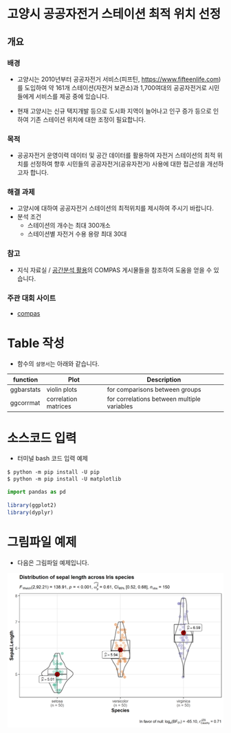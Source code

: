 # 고양시 공공자전거 스테이션 최적 위치 선정

## 개요 
### 배경
- 고양시는 2010년부터 공공자전거 서비스(피프틴, https://www.fifteenlife.com)를 도입하여
약 161개 스테이션(자전거 보관소)과 1,700여대의 공공자전거로 시민들에게 서비스를 제공 중에 있습니다.

- 현재 고양시는 신규 택지개발 등으로 도시화 지역이 늘어나고
인구 증가 등으로 인하여 기존 스테이션 위치에 대한 조정이 필요합니다.

### 목적
- 공공자전거 운영이력 데이터 및 공간 데이터를 활용하여 자전거 스테이션의 최적 위치를 선정하여
향후 시민들의 공공자전거(공유자전거) 사용에 대한 접근성을 개선하고자 합니다.

### 해결 과제
- 고양시에 대하여 공공자전거 스테이션의 최적위치를 제시하여 주시기 바랍니다.
- 분석 조건
    + 스테이션의 개수는 최대 300개소
    + 스테이션별 자전거 수용 용량 최대 30대

### 참고
- 지식 자료실 / [공간분석 활용](https://compas.lh.or.kr/gis)의 COMPAS 게시물들을 참조하여 도움을 얻을 수 있습니다.

### 주관 대회 사이트 
- [compas](https://compas.lh.or.kr/) 

# Table 작성
- 함수의 `설명서`는 아래와 같습니다. 

| function | Plot | Description |
|-|-|-|
| ggbarstats | violin plots | for comparisons between groups |
| ggcorrmat | correlation matrices | for correlations between multiple variables  |

# 소스코드 입력
- 터미널 bash 코드 입력 예제

```shell script
$ python -m pip install -U pip
$ python -m pip install -U matplotlib
```

```python
import pandas as pd
```

```r
library(ggplot2)
library(dyplyr)
```

# 그림파일 예제
- 다음은 그림파일 예제입니다. 

![](img/README-ggbetweenstats1-1.png)